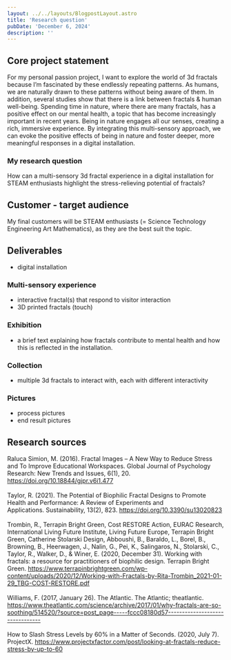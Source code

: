 ```yaml
---
layout: ../../layouts/BlogpostLayout.astro
title: 'Research question'
pubDate: 'December 6, 2024'
description: ''
---
```

## Core project statement
For my personal passion project, I want to explore the world of 3d fractals because I’m fascinated by these endlessly repeating patterns. As humans, we are naturally drawn to these patterns without being aware of them. In addition, several studies show that there is a link between fractals & human well-being. Spending time in nature, where there are many fractals, has a positive effect on our mental health, a topic that has become increasingly important in recent years. Being in nature engages all our senses, creating a rich, immersive experience.  By integrating this multi-sensory approach, we can evoke the positive effects of being in nature and foster deeper, more meaningful responses in a digital installation.
### My research question
How can a multi-sensory 3d fractal experience in a digital installation for STEAM enthusiasts highlight the stress-relieving potential of fractals?
## Customer - target audience
My final customers will be STEAM enthusiasts (= Science Technology Engineering Art Mathematics), as they are the best suit the topic.
## Deliverables
- digital installation
### Multi-sensory experience
- interactive fractal(s) that respond to visitor interaction
- 3D printed fractals (touch)
### Exhibition
- a brief text explaining how fractals contribute to mental health and how this is reflected in the installation.
### Collection
- multiple 3d fractals to interact with, each with different interactivity
### Pictures
- process pictures
- end result pictures
## Research sources
Raluca Simion, M. (2016). Fractal Images – A New Way to Reduce Stress and To Improve Educational Workspaces. Global Journal of Psychology Research: New Trends and Issues, 6(1), 20. https://doi.org/10.18844/gjpr.v6i1.477
\
\
Taylor, R. (2021). The Potential of Biophilic Fractal Designs to Promote Health and Performance: A Review of Experiments and Applications. Sustainability, 13(2), 823. https://doi.org/10.3390/su13020823
\
\
Trombin, R., Terrapin Bright Green, Cost RESTORE Action, EURAC Research, International Living Future Institute, Living Future Europe, Terrapin Bright Green, Catherine Stolarski Design, Abboushi, B., Baraldo, L., Borel, B., Browning, B., Heerwagen, J., Nalin, G., Pei, K., Salingaros, N., Stolarski, C., Taylor, R., Walker, D., & Winer, E. (2020, December 31). Working with fractals: a resource for practitioners of biophilic design. Terrapin Bright Green. https://www.terrapinbrightgreen.com/wp-content/uploads/2020/12/Working-with-Fractals-by-Rita-Trombin_2021-01-29_TBG-COST-RESTORE.pdf
\
\
Williams, F. (2017, January 26). The Atlantic. The Atlantic; theatlantic. https://www.theatlantic.com/science/archive/2017/01/why-fractals-are-so-soothing/514520/?source=post_page-----fccc08180d57--------------------------------
\
\
How to Slash Stress Levels by 60% in a Matter of Seconds. (2020, July 7). ProjectX. https://www.projectxfactor.com/post/looking-at-fractals-reduce-stress-by-up-to-60